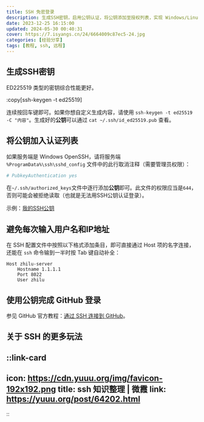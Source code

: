 ```yaml
---
title: SSH 免密登录
description: 生成SSH密钥，启用公钥认证，将公钥添加至授权列表，实现 Windows/Linux/GitHub SSH 免密登录。
date: 2023-12-25 16:15:00
updated: 2024-05-30 00:40:31
cover: https://7.isyangs.cn/24/6664009c87ec5-24.jpg
categories: [经验分享]
tags: [教程, ssh, 远程]
---
```


## 生成SSH密钥

ED225519 类型的密钥综合性能更好。

:copy[ssh-keygen -t ed25519]

连续按回车键即可。如果你想自定义生成内容，请使用 `ssh-keygen -t ed25519 -C "内容"`。生成好的**公钥**可以通过 `cat ~/.ssh/id_ed25519.pub` 查看。

## 将公钥加入认证列表

如果服务端是 Windows OpenSSH，请将服务端 `%ProgramData%\ssh\sshd_config` 文件中的此行取消注释（需要管理员权限）：

```sh [%ProgramData%\ssh\sshd_config]
# PubkeyAuthentication yes
```

在`~/.ssh/authorized_keys`文件中逐行添加**公钥**即可。此文件的权限应当是`644`，否则可能会被拒绝读取（也就是无法用SSH公钥认证登录）。

示例：[我的SSH公钥](https://gist.github.com/L33Z22L11/fdac255fe90aa9677bf530e7792db703)

## 避免每次输入用户名和IP地址

在 SSH 配置文件中按照以下格式添加条目，即可直接通过 Host 项的名字连接，还能在 `ssh` 命令输到一半时按 Tab 键自动补全：

```ssh-config [~/.ssh/config]
Host zhilu-server
	Hostname 1.1.1.1
	Port 8022
	User zhilu
```

## 使用公钥完成 GitHub 登录

参见 GitHub 官方教程：[通过 SSH 连接到 GitHub](https://docs.github.com/zh/authentication/connecting-to-github-with-ssh)。

## 关于 SSH 的更多玩法

::link-card
---
icon: https://cdn.yuuu.org/img/favicon-192x192.png
title: ssh 知识整理 | 微霞
link: https://yuuu.org/post/64202.html
---
::
